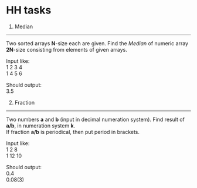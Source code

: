 HH tasks
==============
1. Median
----------
Two sorted arrays **N**-size each are given.
Find the *Median* of numeric array **2N**-size consisting from elements of given arrays.

Input like:  
1 2 3 4  
1 4 5 6

Should output:  
3.5

2. Fraction
-----------
Two numbers **a** and **b** (input in decimal numeration system). Find result of **a/b**, in numeration system **k**.  
If fraction **a/b** is periodical, then put period in brackets.

Input like:  
1 2 8  
1 12 10  

Should output:  
0.4  
0.08(3)  

